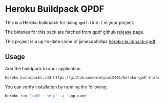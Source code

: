 # Heroku Buildpack QPDF

This is a Heroku buildpack for using `qpdf-10.6.1` in your project.

The binaries for this pack are fetched from qpdf github [release](https://github.com/qpdf/qpdf/releases) page.

This project is a up-to-date clone of jamesdphillips [heroku-buildpack-qpdf](https://github.com/jamesdphillips/heroku-buildpack-qpdf.git)

## Usage

Add the buildpack to your application.

```bash
heroku buildpacks:add https://github.com/alenpaul2001/heroku-qpdf-buildpack -a `app-name`
```

You can verify installation by running the following.

```bash
heroku run "qpdf --help" -a `app-name`
```
